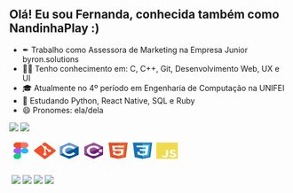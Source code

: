 ## Olá! Eu sou Fernanda, conhecida também como NandinhaPlay :)

- ✒ Trabalho como Assessora de Marketing na Empresa Junior byron.solutions
- 👩‍💻 Tenho conhecimento em: C, C++, Git, Desenvolvimento Web, UX e UI
- 🎓 Atualmente no 4º período em Engenharia de Computação na UNIFEI 
- 🌱 Estudando Python, React Native, SQL e Ruby 
- 😄 Pronomes: ela/dela

<div>
  <img height="180em" src="https://github-readme-stats.vercel.app/api?username=fernandnsp&show_icons=true&theme=blueberry&include_all_commits=true&count_private=true"/>
  <img height="180em" src="https://github-readme-stats.vercel.app/api/top-langs/?username=fernandnsp&layout=compact&langs_count=7&theme=blueberry"/>
</div>

<div style="display: inline_block"><br>
  <img align="center" alt="Fernanda-C" height="30" width="40" src="https://raw.githubusercontent.com/devicons/devicon/master/icons/figma/figma-original.svg">
  <img align="center" alt="Fernanda-C" height="30" width="40" src="https://raw.githubusercontent.com/devicons/devicon/master/icons/git/git-original.svg">
  <img align="center" alt="Fernanda-C" height="30" width="40" src="https://raw.githubusercontent.com/devicons/devicon/master/icons/c/c-original.svg">
  <img align="center" alt="Fernanda-Csharp" height="30" width="40" src="https://raw.githubusercontent.com/devicons/devicon/master/icons/csharp/csharp-original.svg">
  <img align="center" alt="Fernanda-HTML" height="30" width="40" src="https://raw.githubusercontent.com/devicons/devicon/master/icons/html5/html5-original.svg">
  <img align="center" alt="Fernanda-CSS" height="30" width="40" src="https://raw.githubusercontent.com/devicons/devicon/master/icons/css3/css3-original.svg">
  <img align="center" alt="Fernanda-Js" height="30" width="40" src="https://raw.githubusercontent.com/devicons/devicon/master/icons/javascript/javascript-plain.svg">
</div>

##
&nbsp;<a href = "mailto:fehsene@gmail.com"><img src="https://img.shields.io/badge/-Gmail-%23EA4335?style=for-the-badge&logo=gmail&logoColor=white"></a>
<a href="https://www.linkedin.com/in/fernanda-sene/" target="_blank"><img src="https://img.shields.io/badge/-LinkedIn-%230077B5?style=for-the-badge&logo=linkedin&logoColor=white"></a>
<a href="https://www.instagram.com/_fernandasene/" target="_blank"><img src="https://img.shields.io/badge/-Instagram-%23E4405F?style=for-the-badge&logo=instagram&logoColor=white"></a>
<a href="https://open.spotify.com/user/uns0tmcy0lkr5tr48losmbcwb?si=9f73b278c4d74673" target="_blank"><img src="https://img.shields.io/badge/-Spotify-3bb34b?style=for-the-badge&logo=Spotify&logoColor=161f16&link=https://github.com/fernandnsp"></a>
